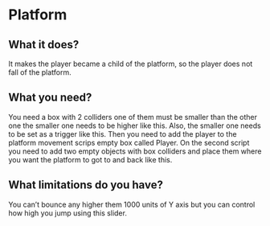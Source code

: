 # Platform

## What it does? 
It makes the player became a child of the platform, so the player does not fall of the platform.

## What you need? 

You need a box with 2 colliders one of them must be smaller than the other one the smaller one needs to be higher like this. Also, the smaller one needs to be set as a trigger like this. Then you need to add the player to the platform movement scrips empty box called Player. On the second script you need to add two empty objects with box colliders and place them where you want the platform to got to and back like this.

## What limitations do you have? 
You can’t bounce any higher them 1000 units of Y axis but you can control how high you jump using this slider. 